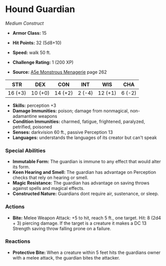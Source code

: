 # Hound Guardian

*Medium* *Construct*

- **Armor Class:** 15
- **Hit Points:** 32 (5d8+10)
- **Speed:** walk 50 ft.

- **Challenge Rating:** 1 (200 XP)
- **Source:** [A5e Monstrous Menagerie](https://enpublishingrpg.com/products/level-up-monstrous-menagerie-a5e) page 262

| STR | DEX | CON | INT | WIS | CHA |
| --- | --- | --- | --- | --- | --- |
| 16 (+3) | 10 (+0) | 14 (+2) | 2 (-4) | 12 (+1) | 6 (-2) |

- **Skills:** perception +3
- **Damage Immunities:** poison; damage from nonmagical, non-adamantine weapons
- **Condition Immunities:** charmed, fatigue, frightened, paralyzed, petrified, poisoned
- **Senses:** darkvision 60 ft., passive Perception 13
- **Languages:** understands the languages of its creator but can't speak

### Special Abilities

- **Immutable Form:** The guardian is immune to any effect that would alter its form.
- **Keen Hearing and Smell:** The guardian has advantage on Perception checks that rely on hearing or smell.
- **Magic Resistance:** The guardian has advantage on saving throws against spells and magical effects.
- **Constructed Nature:** Guardians dont require air, sustenance, or sleep.

### Actions

- **Bite:** Melee Weapon Attack: +5 to hit, reach 5 ft., one target. Hit: 8 (2d4 + 3) piercing damage. If the target is a creature  it makes a DC 13 Strength saving throw  falling prone on a failure.

### Reactions

- **Protective Bite:** When a creature within 5 feet hits the guardians owner with a melee attack, the guardian bites the attacker.



